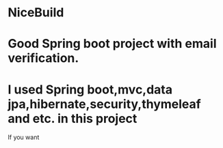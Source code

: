 # NiceBuild
# Good Spring boot project with email verification.
# I used Spring boot,mvc,data jpa,hibernate,security,thymeleaf and etc. in this project
If you want

